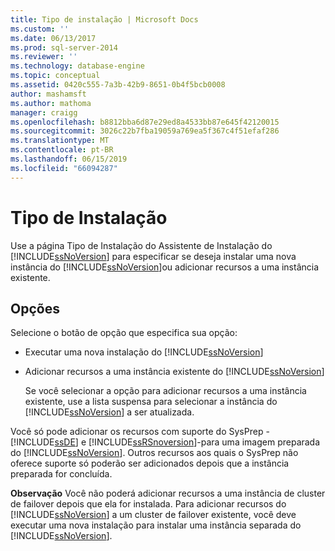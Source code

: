 ```yaml
---
title: Tipo de instalação | Microsoft Docs
ms.custom: ''
ms.date: 06/13/2017
ms.prod: sql-server-2014
ms.reviewer: ''
ms.technology: database-engine
ms.topic: conceptual
ms.assetid: 0420c555-7a3b-42b9-8651-0b4f5bcb0008
author: mashamsft
ms.author: mathoma
manager: craigg
ms.openlocfilehash: b8812bba6d87e29ed8a4533bb87e645f42120015
ms.sourcegitcommit: 3026c22b7fba19059a769ea5f367c4f51efaf286
ms.translationtype: MT
ms.contentlocale: pt-BR
ms.lasthandoff: 06/15/2019
ms.locfileid: "66094287"
---
```

# <a name="installation-type"></a>Tipo de Instalação
  Use a página Tipo de Instalação do Assistente de Instalação do [!INCLUDE[ssNoVersion](../../includes/ssnoversion-md.md)] para especificar se deseja instalar uma nova instância do [!INCLUDE[ssNoVersion](../../includes/ssnoversion-md.md)]ou adicionar recursos a uma instância existente.  
  
## <a name="options"></a>Opções  
 Selecione o botão de opção que especifica sua opção:  
  
-   Executar uma nova instalação do [!INCLUDE[ssNoVersion](../../includes/ssnoversion-md.md)]  
  
-   Adicionar recursos a uma instância existente do [!INCLUDE[ssNoVersion](../../includes/ssnoversion-md.md)]  
  
     Se você selecionar a opção para adicionar recursos a uma instância existente, use a lista suspensa para selecionar a instância do [!INCLUDE[ssNoVersion](../../includes/ssnoversion-md.md)] a ser atualizada.  
  
 Você só pode adicionar os recursos com suporte do SysPrep -[!INCLUDE[ssDE](../../includes/ssde-md.md)] e [!INCLUDE[ssRSnoversion](../../includes/ssrsnoversion-md.md)]-para uma imagem preparada do [!INCLUDE[ssNoVersion](../../includes/ssnoversion-md.md)]. Outros recursos aos quais o SysPrep não oferece suporte só poderão ser adicionados depois que a instância preparada for concluída.  
  
 **Observação** Você não poderá adicionar recursos a uma instância de cluster de failover depois que ela for instalada. Para adicionar recursos do [!INCLUDE[ssNoVersion](../../includes/ssnoversion-md.md)] a um cluster de failover existente, você deve executar uma nova instalação para instalar uma instância separada do [!INCLUDE[ssNoVersion](../../includes/ssnoversion-md.md)].  
  
  
